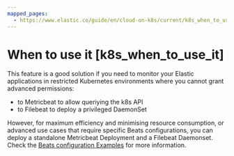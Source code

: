 ```yaml
---
mapped_pages:
  - https://www.elastic.co/guide/en/cloud-on-k8s/current/k8s_when_to_use_it.html
---
```


# When to use it [k8s_when_to_use_it]

This feature is a good solution if you need to monitor your Elastic applications in restricted Kubernetes environments where you cannot grant advanced permissions:

* to Metricbeat to allow queriying the k8s API
* to Filebeat to deploy a privileged DaemonSet

However, for maximum efficiency and minimising resource consumption, or advanced use cases that require specific Beats configurations, you can deploy a standalone Metricbeat Deployment and a Filebeat Daemonset. Check the [Beats configuration Examples](https://www.elastic.co/guide/en/cloud-on-k8s/current/k8s-beat-configuration-examples.html) for more information.

